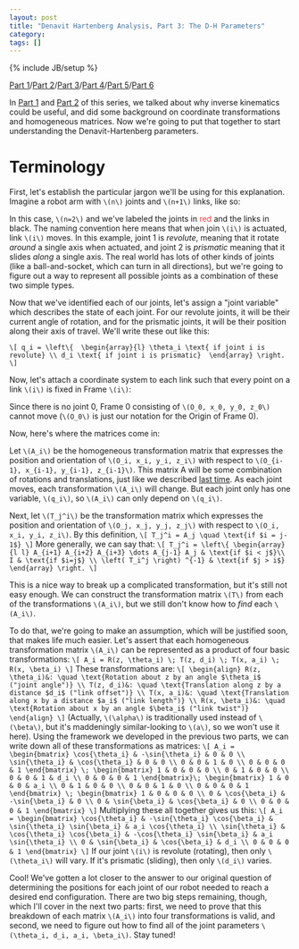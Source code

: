 ```yaml
---
layout: post
title: "Denavit Hartenberg Analysis, Part 3: The D-H Parameters"
category: 
tags: []
---
```

{% include JB/setup %}

[Part 1](/2012/06/05/denavit-hartenberg-robotic-control/)/[Part 2](/2012/06/09/denavit-hartenberg-for-robotics-part-2-homogeneous-matrices/)/[Part 3](/2012/06/10/denavit-hartenberg-for-robotics-part-3-the-d-h-parameters/)/[Part 4](/2012/06/19/denavit-hartenberg-parameters-part-4-existence-and-uniqueness/)/[Part 5](/2012/06/25/denavit-hartenberg-analysis-part-5-assigning-coordinate-frames/)/[Part 6](/2012/06/27/denavit-hartenberg-analysis-part-6-examples/)

In [Part 1](/2012/06/05/denavit-hartenberg-robotic-control/) and [Part 2](/2012/06/09/denavit-hartenberg-for-robotics-part-2-homogeneous-matrices/) of this series, we talked about why inverse kinematics could be useful, and did some background on coordinate transformations and homogeneous matrices. Now we're going to put that together to start understanding the Denavit-Hartenberg parameters. 

# Terminology

First, let's establish the particular jargon we'll be using for this explanation. Imagine a robot arm with `\(n\)` joints and `\(n+1\)` links, like so:

<object data="/img/2012-06-10/manipulator_links.svg" type="image/svg+xml">
</object>

In this case, `\(n=2\)` and we've labeled the joints in <font color="ff3c3c">red</font> and the links in black. The naming convention here means that when join `\(i\)` is actuated, link `\(i\)` moves. In this example, joint 1 is *revolute*, meaning that it rotate *around* a single axis when actuated, and joint 2 is *prismatic* meaning that it slides *along* a single axis. The real world has lots of other kinds of joints (like a ball-and-socket, which can turn in all directions), but we're going to figure out a way to represent all possible joints as a combination of these two simple types. 

Now that we've identified each of our joints, let's assign a "joint variable" which describes the state of each joint. For our revolute joints, it will be their current angle of rotation, and for the prismatic joints, it will be their position along their axis of travel. We'll write these out like this:

`\[
q_i = \left\{  \begin{array}{l}
\theta_i \text{ if joint i is revolute} \\
d_i \text{ if joint i is prismatic} 
\end{array} \right.
\]`

Now, let's attach a coordinate system to each link such that every point on a link `\(i\)` is fixed in Frame `\(i\)`:

<object data="/img/2012-06-10/manipulator_links_frames.svg" type="image/svg+xml">
</object>

Since there is no joint 0, Frame 0 consisting of `\(O_0, x_0, y_0, z_0\)` cannot move (`\(O_0\)` is just our notation for the Origin of Frame 0).

Now, here's where the matrices come in:

Let `\(A_i\)` be the homogeneous transformation matrix that expresses the position and orientation of `\(O_i, x_i, y_i, z_i\)` with respect to `\(O_{i-1}, x_{i-1}, y_{i-1}, z_{i-1}\)`. This matrix A will be some combination of rotations and translations, just like we described [last time](/2012/06/09/denavit-hartenberg-for-robotics-part-2-homogeneous-matrices/). As each joint moves, each transformation `\(A_i\)` will change. But each joint only has one variable, `\(q_i\)`, so `\(A_i\)` can only depend on `\(q_i\)`.

Next, let `\(T_j^i\)` be the transformation matrix which expresses the position and orientation of `\(O_j, x_j, y_j, z_j\)` with respect to `\(O_i, x_i, y_i, z_i\)`. By this definition, 
`\[
T_j^i = A_j \quad \text{if $i = j-1$}
\]`
More generally, we can say that:
`\[
T_j^i = \left\{
\begin{array}{l l}
A_{i+1} A_{i+2} A_{i+3} \dots A_{j-1} A_j & \text{if $i < j$}\\
I & \text{if $i=j$} \\
\left( T_i^j \right) ^{-1} & \text{if $j > i$}
\end{array}
\right.
\]`

This is a nice way to break up a complicated transformation, but it's still not easy enough. We can construct the transformation matrix `\(T\)` from each of the transformations `\(A_i\)`, but we still don't know how to *find* each `\(A_i\)`.

To do that, we're going to make an assumption, which will be justified soon, that makes life much easier. Let's assert that each homogeneous transformation matrix `\(A_i\)` can be represented as a product of four basic transformations:
`\[
A_i = R(z, \theta_i) \; T(z, d_i) \; T(x, a_i) \; R(x, \beta_i)
\]`
These transformations are:
`\[
\begin{align}
R(z, \theta_i)&: \quad \text{Rotation about z by an angle $\theta_i$ ("joint angle")} \\
T(z, d_i)&: \quad \text{Translation along z by a distance $d_i$ ("link offset")} \\
T(x, a_i)&: \quad \text{Translation along x by a distance $a_i$ ("link length")} \\
R(x, \beta_i)&: \quad \text{Rotation about x by an angle $\beta_i$ ("link twist")}
\end{align}
\]`
(Actually, `\(\alpha\)` is traditionally used instead of `\(\beta\)`, but it's maddeningly similar-looking to `\(a\)`, so we won't use it here). Using the framework we developed in the previous two parts, we can write down all of these transformations as matrices:
`\[
A_i = \begin{bmatrix}
\cos{\theta_i} & -\sin{\theta_i} & 0 & 0 \\
\sin{\theta_i} & \cos{\theta_i} & 0 & 0 \\
0 & 0 & 1 & 0 \\
0 & 0 & 0 & 1
\end{bmatrix} \; \begin{bmatrix}
1 & 0 & 0 & 0 \\
0 & 1 & 0 & 0 \\
0 & 0 & 1 & d_i \\
0 & 0 & 0 & 1
\end{bmatrix}\; \begin{bmatrix}
1 & 0 & 0 & a_i \\
0 & 1 & 0 & 0 \\
0 & 0 & 1 & 0 \\
0 & 0 & 0 & 1
\end{bmatrix} \; \begin{bmatrix}
1 & 0 & 0 & 0 \\
0 & \cos{\beta_i} & -\sin{\beta_i} & 0 \\
0 & \sin{\beta_i} & \cos{\beta_i} & 0 \\
0 & 0 & 0 & 1
\end{bmatrix}
\]`
Multiplying these all together gives us this:
`\[
A_i = \begin{bmatrix}
\cos{\theta_i} & -\sin{\theta_i} \cos{\beta_i} & \sin{\theta_i} \sin{\beta_i} & a_i \cos{\theta_i} \\
\sin{\theta_i} & \cos{\theta_i} \cos{\beta_i} & -\cos{\theta_i} \sin{\beta_i} & a_i \sin{\theta_i} \\
0 & \sin{\beta_i} & \cos{\beta_i} & d_i \\
0 & 0 & 0 & 1
\end{bmatrix}
\]`
If our joint `\(i\)` is revolute (rotating), then only `\(\theta_i\)` will vary. If it's prismatic (sliding), then only `\(d_i\)` varies. 

Cool! We've gotten a lot closer to the answer to our original question of determining the positions for each joint of our robot needed to reach a desired end configuration. There are two big steps remaining, though, which I'll cover in the next two parts: first, we need to prove that this breakdown of each matrix `\(A_i\)` into four transformations is valid, and second, we need to figure out how to find all of the joint parameters `\(\theta_i, d_i, a_i, \beta_i\)`. Stay tuned!
